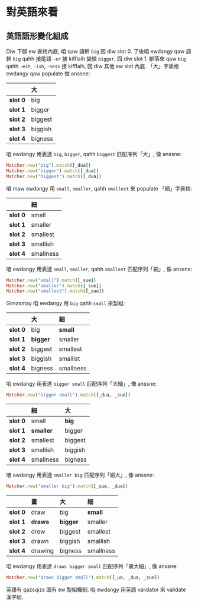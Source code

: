 # 對英語來看

## 英語語形變化組成

Diw 下腳 ew 表格內底, 咱 qaw 語幹 `big` 囥 diw slot 0. 了後咱 ewdangy qaw 語幹 `big` qahh 接尾語 `-er` 接 kifflaih 變做 `bigger`, 囥 diw slot 1. 紲落來 qaw `big` qahh `-est`, `-ish`, `-ness` 接 kifflaih, 囥 diw 其他 ew slot 內底. 「大」字表格 ewdangy qaw populate 做 anssne:

| | **大** |
| :--- | :--- |
| **slot 0** | big |
| **slot 1** | bigger |
| **slot 2** | biggest |
| **slot 3** | biggish |
| **slot 4** | bigness |

咱 ewdangy 用表達 `big`, `bigger`, qahh `biggest` 匹配序列「大」, 像 anssne:

```ruby
Matcher.new("big").match([_dua])
Matcher.new("bigger").match([_dua])
Matcher.new("biggest").match([_dua])
```

咱 maw ewdangy 用 `small`, `smaller`, qahh `smallest` 來 populate 「細」字表格:

| | **細** |
| :--- | :--- |
| **slot 0** | small |
| **slot 1** | smaller |
| **slot 2** | smallest |
| **slot 3** | smallish |
| **slot 4** | smallness |

咱 ewdangy 用表達 `small`, `smaller`, qahh `smallest` 匹配序列「細」, 像 anssne:

```ruby
Matcher.new("small").match([_sue])
Matcher.new("smaller").match([_sue])
Matcher.new("smallest").match([_sue])
```

Gimzsmay 咱 ewdangy 用 `big` qahh `small` 來製組:

| | **大** | **細** |
| :--- | :--- | :--- |
| **slot 0** | big | **small** |
| **slot 1** | **bigger** | smaller |
| **slot 2** | biggest | smallest |
| **slot 3** | biggish | smallist |
| **slot 4** | bigness | smallness |

咱 ewdangy 用表達 `bigger small` 匹配序列「大細」, 像 anssne:

```ruby
Matcher.new("bigger small").match([_dua, _sue])
```

| | **細** | **大** |
| :--- | :--- | :--- |
| **slot 0** | small | **big** |
| **slot 1** | **smaller** | bigger |
| **slot 2** | smallest | biggest |
| **slot 3** | smallish | biggish |
| **slot 4** | smallness | bigness |

咱 ewdangy 用表達 `smaller big` 匹配序列「細大」, 像 anssne:

```ruby
Matcher.new("smaller big").match([_sue, _dua])
```

| | **畫** | **大** | **細** |
| :--- | :--- | :--- | :--- |
| **slot 0** | draw | big | **small** |
| **slot 1** | **draws** | **bigger** | smaller |
| **slot 2** | drew | biggest | smallest |
| **slot 3** | drawn | biggish | smallish |
| **slot 4** | drawing | bigness | smallness |

咱 ewdangy 用表達 `draws bigger small` 匹配序列「畫大細」, 像 anssne:

```ruby
Matcher.new("draws bigger small").match([_ue, _dua, _sue])
```

英語有 qazsqizs 固有 ew 製組機制. 咱 ewdangy 用英語 validator 來 validate 漢字組.
